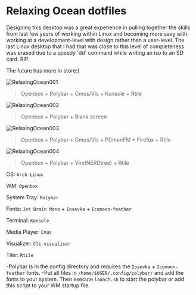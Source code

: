 # Relaxing Ocean dotfiles

Designing this desktop was a great experience in pulling together the skills from last few years of working within Linux and becoming more savy with working at a development-level with design rather than a user-level. The last Linux desktop that I had that was close to this level of completeness was erased due to a speedy 'dd' command while writing an iso to an SD card. RIP.

The future has more in store:)

![RelaxingOcean001](https://i.imgur.com/q3qtfhD.jpg)
>    Openbox + Polybar + Cmus/Vis + Konsole + Rtile

![RelaxingOcean002](https://i.imgur.com/jdr2eYs.jpg)
>    Openbox + Polybar + Blank screen

![RelaxingOcean003](https://i.imgur.com/1lq4LuC.jpg)
>    Openbox + Polybar + Cmus/Vis + PCmanFM + Firefox + Rtile

![RelaxingOcean004](https://i.imgur.com/3hMy5EO.jpg)
>    Openbox + Polybar + Vim(NERDtree) + Rtile

OS: `Arch Linux`

WM: `Openbox`

System Tray: `Polybar`

Fonts: `Jet Brain Mono` + `Iosevka` + `Icomoon-feather`

Terminal: `Konsole`

Media Player: `Cmus`

Visualizer: `Cli-visualiser`

Tiler: `Rtile`

-Polybar is in the config directory and requires the `Iosevka` + `Icomoon-feather` fonts.
-Put all files in `/home/$USER/.config/polybar/` and add the fonts to your system. 
 Then execute `launch.sh` to start the polybar or add this script to your WM startup file. 
